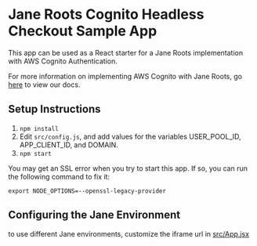 # Jane Roots Cognito Headless Checkout Sample App

This app can be used as a React starter for a Jane Roots implementation with AWS Cognito Authentication.

For more information on implementing AWS Cognito with Jane Roots, go [here](https://docs.iheartjane.com/new-jane-roots-docs/implementing-roots/integrating-authentication/implementing-cognito-auth) to view our docs.

## Setup Instructions
1) `npm install`
2) Edit `src/config.js`, and add values for the variables USER_POOL_ID, APP_CLIENT_ID, and DOMAIN.
4) `npm start`

You may get an SSL error when you try to start this app. If so, you can run the following command to fix it:
```
export NODE_OPTIONS=--openssl-legacy-provider
```

## Configuring the Jane Environment
to use different Jane environments, customize the iframe url in [src/App.jsx](https://github.com/janetechinc/headless-checkout-with-cognito-public/blob/main/src/App.jsx#L48)
